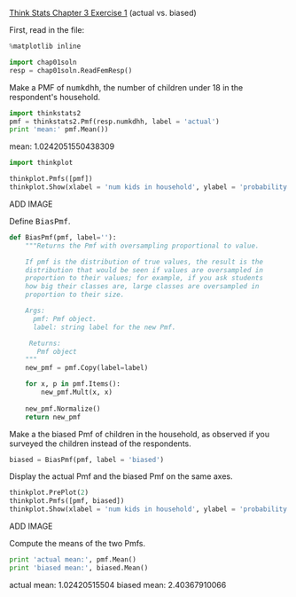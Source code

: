 [Think Stats Chapter 3 Exercise 1](http://greenteapress.com/thinkstats2/html/thinkstats2004.html#toc31) (actual vs. biased)

First, read in the file:

```python
%matplotlib inline

import chap01soln
resp = chap01soln.ReadFemResp()
```

Make a PMF of <tt>numkdhh</tt>, the number of children under 18 in the respondent's household.

```python
import thinkstats2
pmf = thinkstats2.Pmf(resp.numkdhh, label = 'actual')
print 'mean:' pmf.Mean())
```

mean: 1.0242051550438309

```python
import thinkplot

thinkplot.Pmfs([pmf])
thinkplot.Show(xlabel = 'num kids in household', ylabel = 'probability')
```

ADD IMAGE

Define <tt>BiasPmf</tt>.

```python
def BiasPmf(pmf, label=''):
    """Returns the Pmf with oversampling proportional to value.

    If pmf is the distribution of true values, the result is the
    distribution that would be seen if values are oversampled in
    proportion to their values; for example, if you ask students
    how big their classes are, large classes are oversampled in
    proportion to their size.

    Args:
      pmf: Pmf object.
      label: string label for the new Pmf.

     Returns:
       Pmf object
    """
    new_pmf = pmf.Copy(label=label)

    for x, p in pmf.Items():
        new_pmf.Mult(x, x)
        
    new_pmf.Normalize()
    return new_pmf
```

Make a the biased Pmf of children in the household, as observed if you surveyed the children instead of the respondents.

```python
biased = BiasPmf(pmf, label = 'biased')
```

Display the actual Pmf and the biased Pmf on the same axes.

```python
thinkplot.PrePlot(2)
thinkplot.Pmfs([pmf, biased])
thinkplot.Show(xlabel = 'num kids in household', ylabel = 'probability')
```

ADD IMAGE

Compute the means of the two Pmfs.

```python
print 'actual mean:', pmf.Mean()
print 'biased mean:', biased.Mean()
```

actual mean: 1.02420515504
biased mean: 2.40367910066
